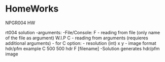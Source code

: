 # HomeWorks
NPGR004 HW

rt004 solution
  -arguments:
    -File/Console:
      F - reading from file (only name of the file as argument) W.I.P
      C - reading from arguments (requieres additional arguments)
        - for C option:
        - resolution (int) x y
        - image format hdr/pfm
 example C 500 500 hdr
         F [filename]
 -Solution generates hdr/pfm image

